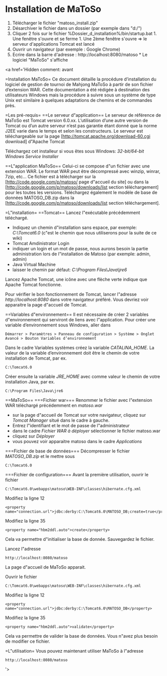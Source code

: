 # Installation de MaToSo #

  1. Télécharger le fichier "matoso\_install.zip"
  1. Désarchiver le fichier dans un dossier (par exemple dans "d:/")
  1. Cliquer 2 fois sur le fichier %Dossier\_d\_installation%/bin/startup.bat
    1. Une fenêtre s'ouvre et se ferme
    1. Une 2ème fenêtre s'ouvre => le serveur d'applications Tomcat est lancé
  1. Ouvrir un navigateur (par exemple : Google Chrome)
  1. Ecrire dans la barre d'adresse : http://localhost:8080/matoso
    * Le logiciel "MaToSo" s'affiche




<a href='Hidden comment: 
avant

=Installation MaToSo=
Ce document détaille la procédure d’installation du logiciel de gestion de tournoi de Mahjong MaToSo à partir de son fichier d’extension WAR.
Cette documentation a été rédigée à destination des utilisateurs Windows mais la procédure à suivre sous un système de type Unix est similaire à quelques adaptations de chemins et de commandes près.

=Les pré-requis=
==Le serveur d"application==
Le serveur de référence de MaToSo est Tomcat version 6.0.xx. L’utilisation d’une autre version de Tomcat ou d’un autre serveur n’est pas garantie étant donné que la norme J2EE varie dans le temps et selon les constructeurs.
Le serveur est téléchargeable sur la page [http://tomcat.apache.org/download-60.cgi download] d"Apache Tomcat

Téléchargez cet installeur si vous êtes sous Windows: _32-bit/64-bit Windows Service Installer_


==L"application MaToSo==
Celui-ci se compose d"un fichier avec une extension WAR. Le format WAR peut être décompressé avec winzip, winrar, 7zip, etc…
Ce fichier est à télécharger sur la [http://code.google.com/p/matoso/ page d"accueil du site] ou dans la [http://code.google.com/p/matoso/downloads/list section téléchargement] pour les toutes les versions.
Téléchargez également le modèle de base de données MATOSO_DB.zip dans la [http://code.google.com/p/matoso/downloads/list section téléchargement].

=L"installation=
==Tomcat==
Lancez l"exécutable précédemment téléchargé.
* Indiquez un chemin d"installation sans espace, par exemple: _C:\Tomcat6.0_ (c"est le chemin que nous utiliserons pour la suite de ce wiki)
* Tomcat Amdinistrator Login
* indiquer un login et un mot de passe, nous aurons besoin la partie administration lors de l"installation de Matoso (par exemple: admin, admin)
* Java Virtual Machine
* laisser le chemin par défaut: _C:\Program Files\Java\jre6_

Lancez Apache Tomcat, une icône avec une flèche verte indique que Apache Tomcat fonctionne.

Pour vérifier le bon fonctionnement de Tomcat, lancer l"adresse _http://localhost:8080_ dans votre navigateur préféré.
Vous devriez voir apparaitre la page d"accueil de Tomcat.

==Variables d"environnement==
Il est nécessaire de créer 2 variables d"environnement qui serviront de liens avec l"application.
Pour créer une variable d’environnement sous Windows, aller dans
```
Démarrer > Paramètres > Panneau de configuration > Système > Onglet Avancé > Bouton Variables d’environnement
```
Dans le cadre Variables systèmes créez la variable *CATALINA_HOME*. La valeur
de la variable d’environnement doit être le chemin de votre
installation de Tomcat, par ex.
```
C:\Tomcat6.0
```
Créer ensuite la variable *JRE_HOME* avec comme valeur le chemin de votre installation Java, par ex.
```
C:\Program Files\Java\jre6
```

==MaToSo==
===Fichier war===
Renommer le fichier avec l"extension WAR téléchargé précédemment en _matoso.war_

* sur la page d"accueil de Tomcat sur votre navigateur, cliquez sur _Tomcat Manager_ situé dans le cadre à gauche.
* Entrez l"identifiant et le mot de passe de l"administrateur
* dans le cadre _Fichier WAR à déployer_ sélectionner le fichier matoso.war
* cliquez sur _Déployer_
* vous pouvez voir apparaitre matoso dans le cadre _Applications_

===Fichier de base de données===
Décompresser le fichier _MATOSO_DB.zip_ et le mettre sous
```
C:\Tomcat6.0
```

===Fichier de configuration===
Avant la première utilisation, ouvrir le fichier
```
C:\Tomcat6.0\webapps\matoso\WEB-INF\classes\hibernate.cfg.xml
```

Modifiez la ligne 12
```
<property name="connection.url">jdbc:derby:C:\Tomcat6.0\MATOSO_DB;create=true</property>
```
Modifiez la ligne 35
```
<property name="hbm2ddl.auto">create</property>
```
Cela va permettre d"initialiser la base de donnée.
Sauvegardez le fichier.

Lancez l"adresse
```
http://localhost:8080/matoso
```
La page d"accueil de MaToSo apparait.

Ouvrir le fichier
```
C:\Tomcat6.0\webapps\matoso\WEB-INF\classes\hibernate.cfg.xml
```

Modifiez la ligne 12
```
<property name="connection.url">jdbc:derby:C:\Tomcat6.0\MATOSO_DB</property>
```
Modifiez la ligne 35
```
<property name="hbm2ddl.auto">validate</property>
```
Cela va permettre de valider la base de données. Vous n"avez plus besoin de modifier ce fichier.

=L"utilisation=
Vous pouvez maintenant utiliser MaToSo à l"adresse
```
http://localhost:8080/matoso
```

'></a>
